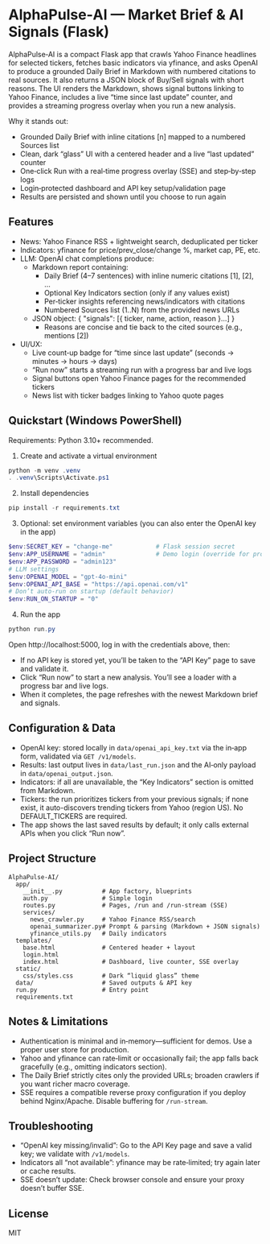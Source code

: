 # AlphaPulse‑AI — Market Brief & AI Signals (Flask)

AlphaPulse‑AI is a compact Flask app that crawls Yahoo Finance headlines for selected tickers, fetches basic indicators via yfinance, and asks OpenAI to produce a grounded Daily Brief in Markdown with numbered citations to real sources. It also returns a JSON block of Buy/Sell signals with short reasons. The UI renders the Markdown, shows signal buttons linking to Yahoo Finance, includes a live “time since last update” counter, and provides a streaming progress overlay when you run a new analysis.

Why it stands out:
- Grounded Daily Brief with inline citations [n] mapped to a numbered Sources list
- Clean, dark “glass” UI with a centered header and a live “last updated” counter
- One‑click Run with a real‑time progress overlay (SSE) and step‑by‑step logs
- Login‑protected dashboard and API key setup/validation page
- Results are persisted and shown until you choose to run again

## Features

- News: Yahoo Finance RSS + lightweight search, deduplicated per ticker
- Indicators: yfinance for price/prev_close/change %, market cap, PE, etc.
- LLM: OpenAI chat completions produce:
  - Markdown report containing:
    - Daily Brief (4–7 sentences) with inline numeric citations [1], [2], …
    - Optional Key Indicators section (only if any values exist)
    - Per‑ticker insights referencing news/indicators with citations
    - Numbered Sources list (1..N) from the provided news URLs
  - JSON object: { "signals": [{ ticker, name, action, reason }...] }
    - Reasons are concise and tie back to the cited sources (e.g., mentions [2])
- UI/UX:
  - Live count‑up badge for “time since last update” (seconds → minutes → hours → days)
  - “Run now” starts a streaming run with a progress bar and live logs
  - Signal buttons open Yahoo Finance pages for the recommended tickers
  - News list with ticker badges linking to Yahoo quote pages

## Quickstart (Windows PowerShell)

Requirements: Python 3.10+ recommended.

1) Create and activate a virtual environment

```powershell
python -m venv .venv
. .venv\Scripts\Activate.ps1
```

2) Install dependencies

```powershell
pip install -r requirements.txt
```

3) Optional: set environment variables (you can also enter the OpenAI key in the app)

```powershell
$env:SECRET_KEY = "change-me"            # Flask session secret
$env:APP_USERNAME = "admin"              # Demo login (override for prod)
$env:APP_PASSWORD = "admin123"
# LLM settings
$env:OPENAI_MODEL = "gpt-4o-mini"
$env:OPENAI_API_BASE = "https://api.openai.com/v1"
# Don’t auto-run on startup (default behavior)
$env:RUN_ON_STARTUP = "0"
```

4) Run the app

```powershell
python run.py
```

Open http://localhost:5000, log in with the credentials above, then:
- If no API key is stored yet, you’ll be taken to the “API Key” page to save and validate it.
- Click “Run now” to start a new analysis. You’ll see a loader with a progress bar and live logs.
- When it completes, the page refreshes with the newest Markdown brief and signals.

## Configuration & Data

- OpenAI key: stored locally in `data/openai_api_key.txt` via the in‑app form, validated via `GET /v1/models`.
- Results: last output lives in `data/last_run.json` and the AI‑only payload in `data/openai_output.json`.
- Indicators: if all are unavailable, the “Key Indicators” section is omitted from Markdown.
- Tickers: the run prioritizes tickers from your previous signals; if none exist, it auto-discovers trending tickers from Yahoo (region US). No DEFAULT_TICKERS are required.
- The app shows the last saved results by default; it only calls external APIs when you click “Run now”.

## Project Structure

```
AlphaPulse-AI/
  app/
    __init__.py           # App factory, blueprints
    auth.py               # Simple login
    routes.py             # Pages, /run and /run-stream (SSE)
    services/
      news_crawler.py     # Yahoo Finance RSS/search
      openai_summarizer.py# Prompt & parsing (Markdown + JSON signals)
      yfinance_utils.py   # Daily indicators
  templates/
    base.html             # Centered header + layout
    login.html
    index.html            # Dashboard, live counter, SSE overlay
  static/
    css/styles.css        # Dark “liquid glass” theme
  data/                   # Saved outputs & API key
  run.py                  # Entry point
  requirements.txt
```

## Notes & Limitations

- Authentication is minimal and in‑memory—sufficient for demos. Use a proper user store for production.
- Yahoo and yfinance can rate‑limit or occasionally fail; the app falls back gracefully (e.g., omitting indicators section).
- The Daily Brief strictly cites only the provided URLs; broaden crawlers if you want richer macro coverage.
- SSE requires a compatible reverse proxy configuration if you deploy behind Nginx/Apache. Disable buffering for `/run-stream`.

## Troubleshooting

- “OpenAI key missing/invalid”: Go to the API Key page and save a valid key; we validate with `/v1/models`.
- Indicators all “not available”: yfinance may be rate‑limited; try again later or cache results.
- SSE doesn’t update: Check browser console and ensure your proxy doesn’t buffer SSE.

## License

MIT

